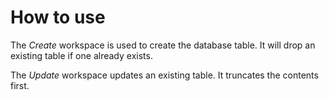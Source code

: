 How to use
==========

The *Create* workspace is used to create the database table. It will drop an existing table if one already exists.

The *Update* workspace updates an existing table. It truncates the contents first.